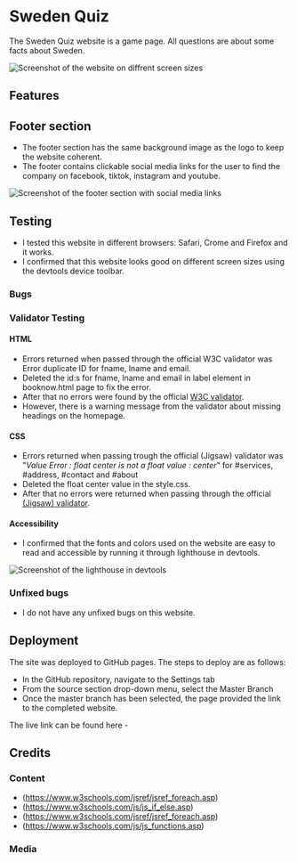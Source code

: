 # Sweden Quiz

The Sweden Quiz website is a game page. All questions are about some facts about Sweden.

![Screenshot of the website on diffrent screen sizes]()

## Features



## Footer section

- The footer section has the same background image as the logo to keep the website coherent.
- The footer contains clickable social media links for the user to find the company on facebook, tiktok, instagram and youtube.

![Screenshot of the footer section with social media links]()



## Testing

- I tested this website in different browsers: Safari, Crome and Firefox and it works.
- I confirmed that this website looks good on different screen sizes using the devtools device toolbar.


### Bugs



### Validator Testing

#### HTML

- Errors returned when passed through the official W3C validator was Error duplicate ID for fname, lname and email.
- Deleted the id:s for fname, lname and email in label element in booknow.html page to fix the error.
- After that no errors were found by the official [W3C validator](https://validator.w3.org/nu/?doc=https%3A%2F%2Ffrida010.github.io%2Fhttps-github.com-Frida010-Pawesome-grooming%2F).
- However, there is a warning message from the validator about missing headings on the homepage.

#### CSS

- Errors returned when passing trough the official (Jigsaw) validator was "_Value Error : float center is not a float value : center_" for #services, #address, #contact and #about
- Deleted the float center value in the style.css.
- After that no errors were returned when passing through the official [(Jigsaw) validator](https://jigsaw.w3.org/css-validator/validator?uri=https%3A%2F%2Ffrida010.github.io%2Fhttps-github.com-Frida010-Pawesome-grooming%2F&profile=css3svg&usermedium=all&warning=1&vextwarning=&lang=en).

#### Accessibility

- I confirmed that the fonts and colors used on the website are easy to read and accessible by running it through lighthouse in devtools.

![Screenshot of the lighthouse in devtools]()

### Unfixed bugs

- I do not have any unfixed bugs on this website.

## Deployment

The site was deployed to GitHub pages. The steps to deploy are as follows:

- In the GitHub repository, navigate to the Settings tab
- From the source section drop-down menu, select the Master Branch
- Once the master branch has been selected, the page provided the link to the completed website.

The live link can be found here - 

## Credits

### Content

- (https://www.w3schools.com/jsref/jsref_foreach.asp)
- (https://www.w3schools.com/js/js_if_else.asp)
- (https://www.w3schools.com/jsref/jsref_foreach.asp)
- (https://www.w3schools.com/js/js_functions.asp)

### Media

